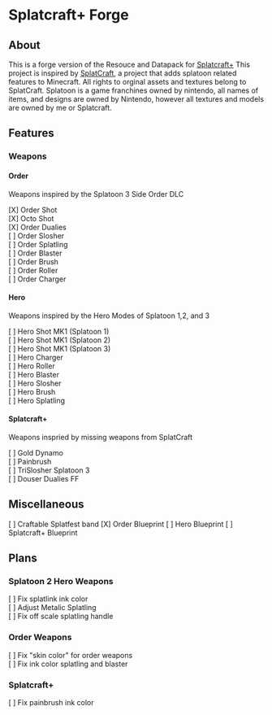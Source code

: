 # Splatcraft+ Forge
## About
This is a forge version of the Resouce and Datapack for [Splatcraft+](https://github.com/TheSquiddyLink/SplatcraftPlus)
This project is inspired by [SplatCraft](https://github.com/splatcraft), a project that adds splatoon related features to Minecraft. All rights to orginal assets and textures belong to SplatCraft. 
Splatoon is a game franchines owned by nintendo, all names of items, and designs are owned by Nintendo, however all textures and models are owned by me or Splatcraft.

## Features

### Weapons

#### Order
Weapons inspired by the Splatoon 3 Side Order DLC

[X] Order Shot\
[X] Octo Shot\
[X] Order Dualies\
[ ] Order Slosher\
[ ] Order Splatling\
[ ] Order Blaster\
[ ] Order Brush\
[ ] Order Roller\
[ ] Order Charger

#### Hero

Weapons inspired by the Hero Modes of Splatoon 1,2, and 3

[ ] Hero Shot MK1 (Splatoon 1)\
[ ] Hero Shot MK1 (Splatoon 2)\
[ ] Hero Shot MK1 (Splatoon 3)\
[ ] Hero Charger\
[ ] Hero Roller\
[ ] Hero Blaster\
[ ]  Hero Slosher\
[ ] Hero Brush\
[ ] Hero Splatling
#### Splatcraft+

Weapons inspried by missing weapons from SplatCraft

[ ] Gold Dynamo\
[ ] Painbrush\
[ ] TriSlosher Splatoon 3\
[ ] Douser Dualies FF
## Miscellaneous
[ ] Craftable Splatfest band 
[X] Order Blueprint
[ ] Hero Blueprint
[ ] Splatcraft+ Blueprint
## Plans

### Splatoon 2 Hero Weapons
[ ] Fix splatlink ink color\
[ ] Adjust Metalic Splatling\
[ ] Fix off scale splatling handle

### Order Weapons
[ ] Fix "skin color" for order weapons\
[ ] Fix ink color splatling and blaster
### Splatcraft+
[ ] Fix painbrush ink color